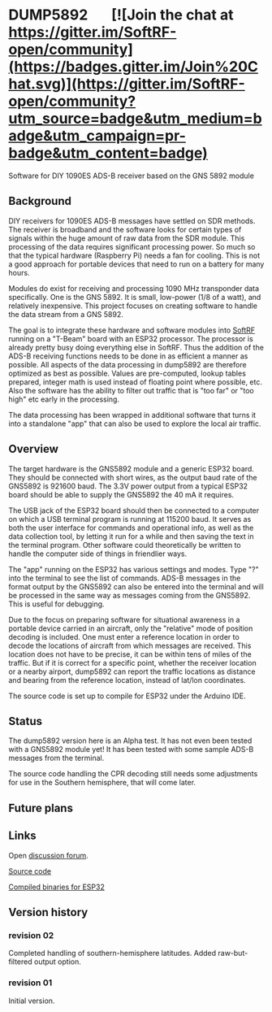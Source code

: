 # DUMP5892 &nbsp;&nbsp;&nbsp;&nbsp;&nbsp; [![Join the chat at https://gitter.im/SoftRF-open/community](https://badges.gitter.im/Join%20Chat.svg)](https://gitter.im/SoftRF-open/community?utm_source=badge&utm_medium=badge&utm_campaign=pr-badge&utm_content=badge)

Software for DIY 1090ES ADS-B receiver based on the GNS 5892 module

## Background

DIY receivers for 1090ES ADS-B messages have settled on SDR methods.  The receiver is broadband and the software looks for certain types of signals within the huge amount of raw data from the SDR module.  This processing of the data requires significant processing power.  So much so that the typical hardware (Raspberry Pi) needs a fan for cooling.  This is not a good approach for portable devices that need to run on a battery for many hours.

Modules do exist for receiving and processing 1090 MHz transponder data specifically.  One is the GNS 5892.  It is small, low-power (1/8 of a watt), and relatively inexpensive.  This project focuses on creating software to handle the data stream from a GNS 5892.

The goal is to integrate these hardware and software modules into [SoftRF](https://github.com/moshe-braner/SoftRF) 
running on a "T-Beam" board with an ESP32 processor.  The processor is already pretty busy doing everything else in SoftRF.  Thus the addition of the ADS-B receiving functions needs to be done in as efficient a manner as possible.  All aspects of the data processing in dump5892 are therefore optimized as best as possible.  Values are pre-computed, lookup tables prepared, integer math is used instead of floating point where possible, etc.  Also the software has the ability to filter out traffic that is "too far" or "too high" etc early in the processing.

The data processing has been wrapped in additional software that turns it into a standalone "app" that can also be used to explore the local air traffic.

## Overview

The target hardware is the GNS5892 module and a generic ESP32 board.  They should be connected with short wires, as the output baud rate of the GNS5892 is 921600 baud.  The 3.3V power output from a typical ESP32 board should be able to supply the GNS5892 the 40 mA it requires.

The USB jack of the ESP32 board should then be connected to a computer on which a USB terminal program is running at 115200 baud.  It serves as both the user interface for commands and operational info, as well as the data collection tool, by letting it run for a while and then saving the text in the terminal program.  Other software could theoretically be written to handle the computer side of things in friendlier ways.

The "app" running on the ESP32 has various settings and modes.  Type "?" into the terminal to see the list of commands.  ADS-B messages in the format output by the GNS5892 can also be entered into the terminal and will be processed in the same way as messages coming from the GNS5892.  This is useful for debugging.

Due to the focus on preparing software for situational awareness in a portable device carried in an aircraft, only the "relative" mode of position decoding is included.  One must enter a reference location in order to decode the locations of aircraft from which messages are received.  This location does not have to be precise, it can be within tens of miles of the traffic.  But if it is correct for a specific point, whether the receiver location or a nearby airport, dump5892 can report the traffic locations as distance and bearing from the reference location, instead of lat/lon coordinates.

The source code is set up to compile for ESP32 under the Arduino IDE.

## Status

The dump5892 version here is an Alpha test.  It has not even been tested with a GNS5892 module yet!  It has been tested with some sample ADS-B messages from the terminal.

The source code handling the CPR decoding still needs some adjustments for use in the Southern hemisphere, that will come later.

## Future plans


## Links

Open [discussion forum](https://gitter.im/SoftRF-open/community).
<br>

[Source code](https://github.com/moshe-braner/dump5892/tree/master/source/dump5892)
<br>

[Compiled binaries for ESP32](https://github.com/moshe-braner/dump5892/tree/master/binaries)
<br>


## Version history

### revision 02

Completed handling of southern-hemisphere latitudes.
Added raw-but-filtered output option.

### revision 01

Initial version.